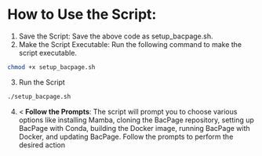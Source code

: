 # How to Use the Script:
1. Save the Script: Save the above code as setup_bacpage.sh.
2. Make the Script Executable: Run the following command to make the script executable.

```bash
chmod +x setup_bacpage.sh
```

3. Run the Script
```bash
./setup_bacpage.sh
```

4. <<b> Follow the Prompts</b>: The script will prompt you to choose various options like installing Mamba, cloning the BacPage repository, setting up BacPage with Conda, building the Docker image, running BacPage with Docker, and updating BacPage. Follow the prompts to perform the desired action